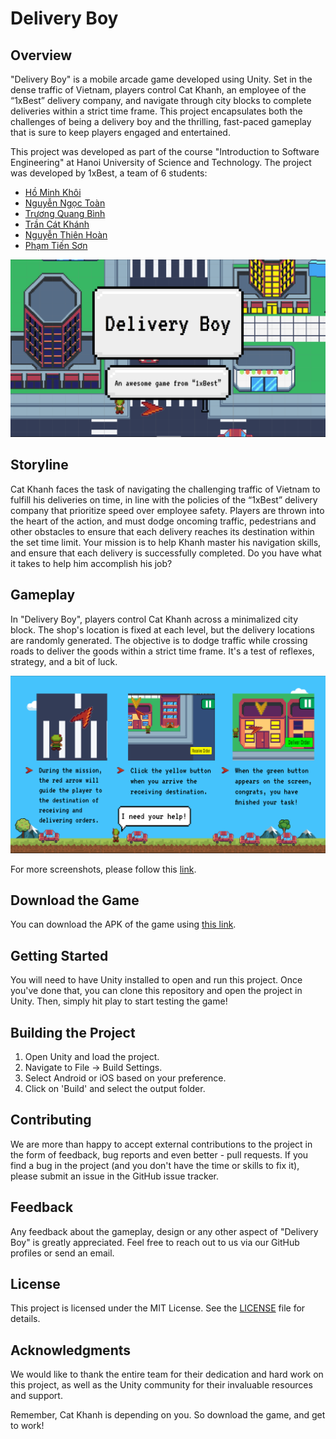 # Delivery Boy

## Overview

"Delivery Boy" is a mobile arcade game developed using Unity. Set in the dense traffic of Vietnam, players control Cat Khanh, an employee of the “1xBest” delivery company, and navigate through city blocks to complete deliveries within a strict time frame. This project encapsulates both the challenges of being a delivery boy and the thrilling, fast-paced gameplay that is sure to keep players engaged and entertained.

This project was developed as part of the course "Introduction to Software Engineering" at Hanoi University of Science and Technology. The project was developed by 1xBest, a team of 6 students:

- [Hồ Minh Khôi](https://github.com/hmkhoi2701)
- [Nguyễn Ngọc Toàn](https://github.com/nntoan209)
- [Trương Quang Bình](https://github.com/quangbinh113)
- [Trần Cát Khánh](https://github.com/khanhha1005)
- [Nguyễn Thiên Hoàn](https://github.com/Bigbynth)
- [Phạm Tiến Sơn](https://github.com/phamson02)

![Delivery Boy the game](./docs/images/delivery-boy.png)

## Storyline

Cat Khanh faces the task of navigating the challenging traffic of Vietnam to fulfill his deliveries on time, in line with the policies of the “1xBest” delivery company that prioritize speed over employee safety. Players are thrown into the heart of the action, and must dodge oncoming traffic, pedestrians and other obstacles to ensure that each delivery reaches its destination within the set time limit. Your mission is to help Khanh master his navigation skills, and ensure that each delivery is successfully completed. Do you have what it takes to help him accomplish his job?

## Gameplay

In "Delivery Boy", players control Cat Khanh across a minimalized city block. The shop's location is fixed at each level, but the delivery locations are randomly generated. The objective is to dodge traffic while crossing roads to deliver the goods within a strict time frame. It's a test of reflexes, strategy, and a bit of luck.

![Gameplay of Delivery Boy](./docs/images/gameplay.png)

For more screenshots, please follow this [link](./docs/screenshots.md).

## Download the Game

You can download the APK of the game using [this link](https://drive.google.com/file/d/137IxJR-sbTB6c_pwvJ5bRBdKUMWrY72d/view?usp=sharing).

## Getting Started

You will need to have Unity installed to open and run this project. Once you've done that, you can clone this repository and open the project in Unity. Then, simply hit play to start testing the game!

## Building the Project

1. Open Unity and load the project.
2. Navigate to File -> Build Settings.
3. Select Android or iOS based on your preference.
4. Click on 'Build' and select the output folder.

## Contributing

We are more than happy to accept external contributions to the project in the form of feedback, bug reports and even better - pull requests. If you find a bug in the project (and you don't have the time or skills to fix it), please submit an issue in the GitHub issue tracker.

## Feedback

Any feedback about the gameplay, design or any other aspect of "Delivery Boy" is greatly appreciated. Feel free to reach out to us via our GitHub profiles or send an email.

## License

This project is licensed under the MIT License. See the [LICENSE](LICENSE) file for details.

## Acknowledgments

We would like to thank the entire team for their dedication and hard work on this project, as well as the Unity community for their invaluable resources and support.

Remember, Cat Khanh is depending on you. So download the game, and get to work!
